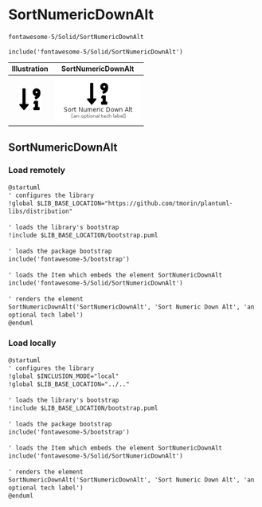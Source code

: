 # SortNumericDownAlt


```text
fontawesome-5/Solid/SortNumericDownAlt
```

```text
include('fontawesome-5/Solid/SortNumericDownAlt')
```



| Illustration | SortNumericDownAlt |
| :---: | :---: |
| ![illustration for Illustration](../../fontawesome-5/Solid/SortNumericDownAlt.png) | ![illustration for SortNumericDownAlt](../../fontawesome-5/Solid/SortNumericDownAlt.Local.png) |




## SortNumericDownAlt

### Load remotely
```plantuml
@startuml
' configures the library
!global $LIB_BASE_LOCATION="https://github.com/tmorin/plantuml-libs/distribution"

' loads the library's bootstrap
!include $LIB_BASE_LOCATION/bootstrap.puml

' loads the package bootstrap
include('fontawesome-5/bootstrap')

' loads the Item which embeds the element SortNumericDownAlt
include('fontawesome-5/Solid/SortNumericDownAlt')

' renders the element
SortNumericDownAlt('SortNumericDownAlt', 'Sort Numeric Down Alt', 'an optional tech label')
@enduml
```

### Load locally
```plantuml
@startuml
' configures the library
!global $INCLUSION_MODE="local"
!global $LIB_BASE_LOCATION="../.."

' loads the library's bootstrap
!include $LIB_BASE_LOCATION/bootstrap.puml

' loads the package bootstrap
include('fontawesome-5/bootstrap')

' loads the Item which embeds the element SortNumericDownAlt
include('fontawesome-5/Solid/SortNumericDownAlt')

' renders the element
SortNumericDownAlt('SortNumericDownAlt', 'Sort Numeric Down Alt', 'an optional tech label')
@enduml
```

